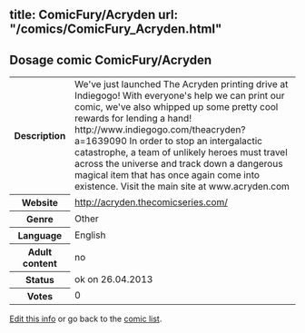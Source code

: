 title: ComicFury/Acryden
url: "/comics/ComicFury_Acryden.html"
---
Dosage comic ComicFury/Acryden
-----------------------------------------

<p id="msg"></p>
<script type="text/javascript">
if (window.location.search === '?edit_info_mail=sent_ok') {
  var elem = document.getElementById("msg");
  elem.innerHTML = 'Edited information sucessfully sent.';
  elem.className = 'ok';
}
</script>
<table class="comicinfo">
<tr>
<th>Description</th><td>We've just launched The Acryden printing drive at Indiegogo! With everyone's help we can print our comic, we've also whipped up some pretty cool rewards for lending a hand! http://www.indiegogo.com/theacryden?a=1639090 In order to stop an intergalactic catastrophe, a team of unlikely heroes must travel across the universe and track down a dangerous magical item that has once again come into existence. Visit the main site at www.acryden.com</td>
</tr>
<tr>
<th>Website</th><td><a href="http://acryden.thecomicseries.com/">http://acryden.thecomicseries.com/</a></td>
</tr>
<tr>
<th>Genre</th><td>Other</td>
</tr>
<tr>
<th>Language</th><td>English</td>
</tr>
<tr>
<th>Adult content</th><td>no</td>
</tr>
<tr>
<th>Status</th><td>ok on 26.04.2013</td>
</tr>
<tr>
<th>Votes</th><td>0</td>
</tr>
</table>

[Edit this info](ComicFury_Acryden_edit.html) or go back to the [comic list](../comic-index.html).
